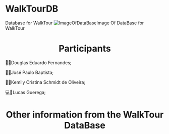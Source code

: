 # WalkTourDB
Database for WalkTour
    ![ImageOfDataBase](https://github.com/LucasGuerega/WalkTourDB/blob/main/Image_DataBase.jpg)Image Of DataBase for WalkTour
<h1 align="center">
    <a>
        Participants
    </a>
</h1>
<p align="Left">
    👨‍💻Douglas Eduardo Fernandes;
</p>
<p align="Left">
    👨‍💻José Paulo Baptista;
</p>
<p align="Left">
    👩‍💻Kemily Cristina Schmidt de Oliveira;
</p>
<p align="Left">
    💻🐒Lucas Guerega;
</p>
<h1 align="center">
    <a>
        Other information from the WalkTour DataBase
    </a>
</h1>
<p align="Left">
    
</p>
